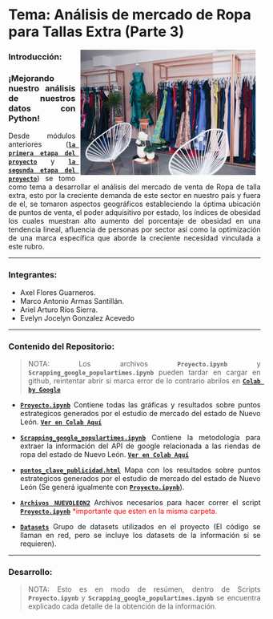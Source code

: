 # Tema: Análisis de mercado de Ropa para Tallas Extra (Parte 3)

<img src="assets/img_cover_1.jpg" align="right" height="250" width="350" hspace="10">
<div style="text-align: justify;">
  
 ### Introducción:
 
 ### ¡Mejorando nuestro análisis de nuestros datos con Python!

Desde módulos anteriores ([**`la primera etapa del proyecto`**](https://github.com/Deltarios/analisis-ropa-bedu) y [**`la segunda etapa del proyecto`**](https://github.com/Deltarios/analisis_ropa_bedu_2)) se tomo como tema a desarrollar el análisis del mercado de venta de Ropa de talla extra, esto por la creciente demanda de este sector en nuestro país y fuera de el, se tomaron aspectos geográficos estableciendo la óptima ubicación de puntos de venta, el poder adquisitivo por estado, los índices de obesidad los cuales muestran alto aumento del porcentaje de obesidad  en una tendencia lineal, afluencia de personas por sector así como la  optimización de una marca específica que aborde la creciente necesidad vinculada a este rubro. 

---
### Integrantes: 

- Axel Flores Guarneros.
- Marco Antonio Armas Santillán.
- Ariel Arturo Ríos Sierra.  
- Evelyn Jocelyn Gonzalez Acevedo

---
### Contenido del Repositorio:

> NOTA: Los archivos **`Proyecto.ipynb`** y **`Scrapping_google_populartimes.ipynb`** pueden tardar en cargar en github, reintentar abrir si marca error de lo contrario abrilos en [**`Colab by Google`**](https://colab.research.google.com/)

-  [**`Proyecto.ipynb`**](proyecto/Proyecto.ipynb)
   Contiene todas las gráficas y resultados sobre puntos estrategicos generados por el estudio de mercado del estado de Nuevo León. [**`Ver en Colab Aquí`**](https://colab.research.google.com/github/Deltarios/analisis_ropa_bedu_2/blob/master/proyecto/Proyecto.ipynb)
   
-  [**`Scrapping_google_populartimes.ipynb`**](proyecto/Scrapping_google_populartimes.ipynb)
   Contiene la metodología para extraer la información del API de google relacionada a las riendas de ropa del estado de Nuevo León. [**`Ver en Colab Aquí`**](https://colab.research.google.com/github/Deltarios/analisis_ropa_bedu_2/blob/master/proyecto/Scrapping_google_populartimes.ipynb)
   
-  [**`puntos_clave_publicidad.html`**](proyecto/puntos_clave_publicidad.html)
   Mapa con los resultados sobre puntos estrategicos generados por el estudio de mercado del estado de Nuevo León (Se generá igualmente con     [**`Proyecto.ipynb`**](proyecto/proyecto.ipynb)).

-  [**`Archivos NUEVOLEON2`**](proyecto/Scrapping_google_populartimes.ipynb)
   Archivos necesarios para hacer correr el script [**`Proyecto.ipynb`**](proyecto/proyecto.ipynb) <span style="color:red;">*importante que esten en la misma carpeta.</span>

-  [**`Datasets`**](dataset)
   Grupo de datasets utilizados en el proyecto (El código se llaman en red, pero se incluye los datasets de la información si se requieren).
   
---
### Desarrollo: 

> NOTA: Esto es en modo de resúmen, dentro de Scripts **`Proyecto.ipynb`** y **`Scrapping_google_populartimes.ipynb`** se encuentra explicado cada detalle de la obtención de la información.
